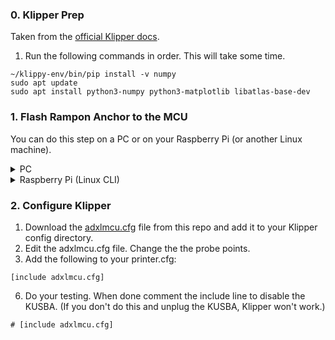 ### 0. Klipper Prep
Taken from the [official Klipper docs](https://www.klipper3d.org/Measuring_Resonances.html#software-installation).
1. Run the following commands in order. This will take some time.
```
~/klippy-env/bin/pip install -v numpy
sudo apt update
sudo apt install python3-numpy python3-matplotlib libatlas-base-dev
```

### 1. Flash Rampon Anchor to the MCU
You can do this step on a PC or on your Raspberry Pi (or another Linux machine).
<details>
  <summary>PC</summary>
1. Download the Rampon Anchor Firmware from its [GitHub repo](https://github.com/rogerlz/rampon_anchor/releases/download/v1.0/rampon_anchor.uf2).
2. Connect the KUSBA to your PC while holding down the button on the KUSBA. A new drive will be connected, open if it isn't opened automatically.
3. Drag & drop the downloaded .UF2 file. KUSBA will disconnect and the window will close on its own.
</details>
<details>
  <summary>Raspberry Pi (Linux CLI)</summary>
1. Connect the KUSBA to your Raspbery Pi while holding down the button on the KUSBA.
2. SSH into your Raspberry Pi.
3. Download the Rampon Anchor Firmware from its [GitHub repo](https://github.com/rogerlz/rampon_anchor). 
```
sudo wget https://github.com/rogerlz/rampon_anchor/releases/download/v1.0/rampon_anchor.uf2
```
4. Find the storage location of the KUSBA. This will usually be sda1. Use this command one time with the KUSBA unplugged and one time with KUSBA plugged in (while holding down the button on the KUSBA) to verify. `ls /dev/`
5. Flash the firmware.
```
sudo mount /dev/sda1 /mnt
sudo cp out/klipper.uf2 /mnt
sudo umount /mnt
```
</details>

### 2. Configure Klipper
1. Download the [adxlmcu.cfg](../Firmware/v2-Rampon/adxlmcu.cfg) file from this repo and add it to your Klipper config directory.
4. Edit the adxlmcu.cfg file. Change the the probe points.
5. Add the following to your printer.cfg:
```
[include adxlmcu.cfg]
```
6. Do your testing. When done comment the include line to disable the KUSBA. (If you don't do this and unplug the KUSBA, Klipper won't work.)
```
# [include adxlmcu.cfg]
```
